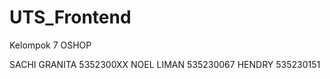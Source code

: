 # UTS_Frontend

Kelompok 7 OSHOP

SACHI GRANITA       5352300XX
NOEL LIMAN          535230067
HENDRY              535230151